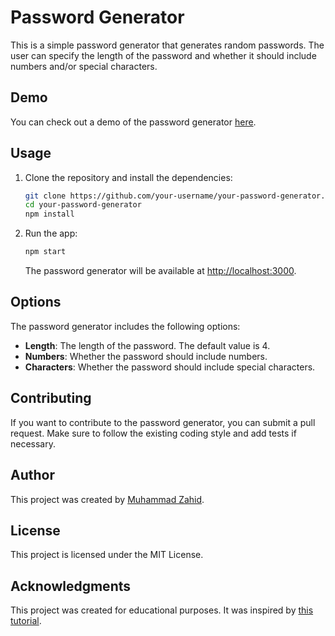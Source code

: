 # Password Generator

This is a simple password generator that generates random passwords. The user can specify the length of the password and whether it should include numbers and/or special characters.

## Demo

You can check out a demo of the password generator [here](#).

## Usage

1. Clone the repository and install the dependencies:

   ```bash
   git clone https://github.com/your-username/your-password-generator.git
   cd your-password-generator
   npm install
   ```

2. Run the app:

   ```bash
   npm start
   ```

   The password generator will be available at [http://localhost:3000](http://localhost:3000).

## Options

The password generator includes the following options:

- **Length**: The length of the password. The default value is 4.
- **Numbers**: Whether the password should include numbers.
- **Characters**: Whether the password should include special characters.

## Contributing

If you want to contribute to the password generator, you can submit a pull request. Make sure to follow the existing coding style and add tests if necessary.

## Author

This project was created by [Muhammad Zahid](#).

## License

This project is licensed under the MIT License.

## Acknowledgments

This project was created for educational purposes. It was inspired by [this tutorial](#).
